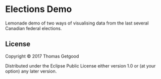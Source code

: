 # Elections Demo

Lemonade demo of two ways of visualising data from the last several Canadian
federal elections.

## License

Copyright © 2017 Thomas Getgood

Distributed under the Eclipse Public License either version 1.0 or (at your option) any later version.
